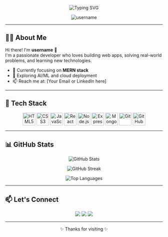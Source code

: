 <!-- Animated Typing SVG -->
<p align="center">
  <img src="https://readme-typing-svg.demolab.com?font=Fira+Code&weight=500&size=26&pause=1000&color=00F7FF&center=true&vCenter=true&width=450&lines=Welcome+to+username's+GitHub+Profile!;Building+cool+projects+every+day+💻" alt="Typing SVG" />
</p>

<!-- Profile Visitor Badge -->
<p align="center">
  <img src="https://komarev.com/ghpvc/?username=username&label=Profile+Views&color=brightgreen" alt="username" />
</p>

---

## 🧑‍💻 About Me

Hi there! I'm **username** 👋  
I'm a passionate developer who loves building web apps, solving real-world problems, and learning new technologies.

- 🎯 Currently focusing on **MERN stack**
- 🚀 Exploring AI/ML and cloud deployment
- 📫 Reach me at: [Your Email or LinkedIn here]

---

## 🚀 Tech Stack

<p align="center">
  <img src="https://cdn.jsdelivr.net/gh/devicons/devicon/icons/html5/html5-original.svg" width="40" height="40" alt="HTML5"/>
  <img src="https://cdn.jsdelivr.net/gh/devicons/devicon/icons/css3/css3-original.svg" width="40" height="40" alt="CSS3"/>
  <img src="https://cdn.jsdelivr.net/gh/devicons/devicon/icons/javascript/javascript-original.svg" width="40" height="40" alt="JavaScript"/>
  <img src="https://cdn.jsdelivr.net/gh/devicons/devicon/icons/react/react-original.svg" width="40" height="40" alt="React"/>
  <img src="https://cdn.jsdelivr.net/gh/devicons/devicon/icons/nodejs/nodejs-original.svg" width="40" height="40" alt="Node.js"/>
  <img src="https://cdn.jsdelivr.net/gh/devicons/devicon/icons/express/express-original.svg" width="40" height="40" alt="Express"/>
  <img src="https://cdn.jsdelivr.net/gh/devicons/devicon/icons/mongodb/mongodb-original.svg" width="40" height="40" alt="MongoDB"/>
  <img src="https://cdn.jsdelivr.net/gh/devicons/devicon/icons/git/git-original.svg" width="40" height="40" alt="Git"/>
  <img src="https://cdn.jsdelivr.net/gh/devicons/devicon/icons/github/github-original.svg" width="40" height="40" alt="GitHub"/>
</p>

---

## 📊 GitHub Stats

<p align="center">
  <img src="https://github-readme-stats.vercel.app/api?username=username&show_icons=true&theme=radical" alt="GitHub Stats" />
</p>

<p align="center">
  <img src="https://github-readme-streak-stats.herokuapp.com/?user=username&theme=tokyonight" alt="GitHub Streak" />
</p>

<p align="center">
  <img src="https://github-readme-stats.vercel.app/api/top-langs/?username=username&layout=compact&theme=tokyonight" alt="Top Languages" />
</p>

---

## 📫 Let's Connect

<p align="center">
  <a href="mailto:youremail@example.com"><img src="https://img.shields.io/badge/Email-D14836?style=for-the-badge&logo=gmail&logoColor=white" /></a>
  <a href="https://linkedin.com/in/yourlinkedin"><img src="https://img.shields.io/badge/LinkedIn-0077B5?style=for-the-badge&logo=linkedin&logoColor=white" /></a>
  <a href="https://twitter.com/yourhandle"><img src="https://img.shields.io/badge/Twitter-1DA1F2?style=for-the-badge&logo=twitter&logoColor=white" /></a>
</p>

---

<p align="center">✨ Thanks for visiting ✨</p>
